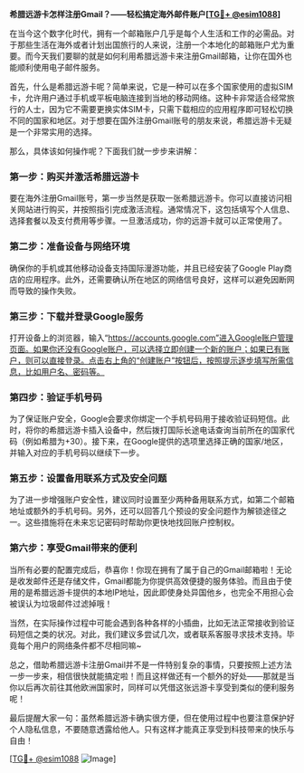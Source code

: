 **希腊远游卡怎样注册Gmail？——轻松搞定海外邮件账户[[TG💪+ @esim1088](https://t.me/s/esim1088)]**

在当今这个数字化时代，拥有一个邮箱账户几乎是每个人生活和工作的必需品。对于那些生活在海外或者计划出国旅行的人来说，注册一个本地化的邮箱账户尤为重要。而今天我们要聊的就是如何利用希腊远游卡来注册Gmail邮箱，让你在国外也能顺利使用电子邮件服务。

首先，什么是希腊远游卡呢？简单来说，它是一种可以在多个国家使用的虚拟SIM卡，允许用户通过手机或平板电脑连接到当地的移动网络。这种卡非常适合经常旅行的人士，因为它不需要更换实体SIM卡，只需下载相应的应用程序即可轻松切换不同的国家和地区。对于想要在国外注册Gmail账号的朋友来说，希腊远游卡无疑是一个非常实用的选择。

那么，具体该如何操作呢？下面我们就一步步来讲解：

### 第一步：购买并激活希腊远游卡

要在海外注册Gmail账号，第一步当然是获取一张希腊远游卡。你可以直接访问相关网站进行购买，并按照指引完成激活流程。通常情况下，这包括填写个人信息、选择套餐以及支付费用等步骤。一旦激活成功，你的远游卡就可以正常使用了。

### 第二步：准备设备与网络环境

确保你的手机或其他移动设备支持国际漫游功能，并且已经安装了Google Play商店的应用程序。此外，还需要确认所在地区的网络信号良好，这样可以避免因断网而导致的操作失败。

### 第三步：下载并登录Google服务

打开设备上的浏览器，输入“https://accounts.google.com”进入Google账户管理页面。如果你还没有Google账户，可以选择立即创建一个新的账户；如果已有账户，则可以直接登录。点击右上角的“创建账户”按钮后，按照提示逐步填写所需信息，比如用户名、密码等。

### 第四步：验证手机号码

为了保证账户安全，Google会要求你绑定一个手机号码用于接收验证码短信。此时，将你的希腊远游卡插入设备中，然后拨打国际长途电话查询当前所在的国家代码（例如希腊为+30）。接下来，在Google提供的选项里选择正确的国家/地区，并输入对应的手机号码以继续下一步。

### 第五步：设置备用联系方式及安全问题

为了进一步增强账户安全性，建议同时设置至少两种备用联系方式，如第二个邮箱地址或额外的手机号码。另外，还可以回答几个预设的安全问题作为解锁途径之一。这些措施将在未来忘记密码时帮助你更快地找回账户控制权。

### 第六步：享受Gmail带来的便利

当所有必要的配置完成后，恭喜你！你现在拥有了属于自己的Gmail邮箱啦！无论是收发邮件还是存储文件，Gmail都能为你提供高效便捷的服务体验。而且由于使用的是希腊远游卡提供的本地IP地址，因此即使身处异国他乡，也完全不用担心会被误认为垃圾邮件过滤掉哦！

当然，在实际操作过程中可能会遇到各种各样的小插曲，比如无法正常接收到验证码短信之类的状况。对此，我们建议多尝试几次，或者联系客服寻求技术支持。毕竟每个用户的网络条件都不尽相同嘛~

总之，借助希腊远游卡注册Gmail并不是一件特别复杂的事情，只要按照上述方法一步一步来，相信很快就能搞定啦！而且这样做还有一个额外的好处——那就是当你以后再次前往其他欧洲国家时，同样可以凭借这张远游卡享受到类似的便利服务呢！

最后提醒大家一句：虽然希腊远游卡确实很方便，但在使用过程中也要注意保护好个人隐私信息，不要随意透露给他人。只有这样才能真正享受到科技带来的快乐与自由！

[[TG💪+ @esim1088](https://t.me/s/esim1088) ![Image](https://i.postimg.cc/4NQfJmqS/Snipaste-2025-05-13-00-14-12.png)]